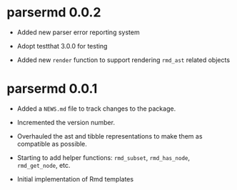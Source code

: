 # parsermd 0.0.2

* Added new parser error reporting system

* Adopt testthat 3.0.0 for testing

* Added new `render` function to support rendering `rmd_ast` related objects

# parsermd 0.0.1

* Added a `NEWS.md` file to track changes to the package.

* Incremented the version number.

* Overhauled the ast and tibble representations to make them as compatible as possible.

* Starting to add helper functions: `rmd_subset`, `rmd_has_node`, `rmd_get_node`, etc.

* Initial implementation of Rmd templates

